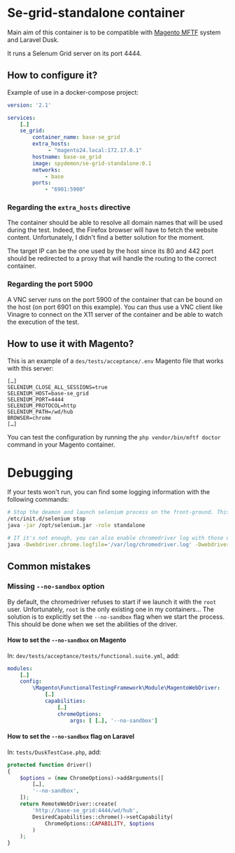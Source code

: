 # Se-grid-standalone container

Main aim of this container is to be compatible with [Magento MFTF](https://devdocs.magento.com/mftf/docs/introduction.html) system and Laravel Dusk.

It runs a Selenum Grid server on its port 4444.

## How to configure it?
Example of use in a docker-compose project:

```yaml
version: '2.1'

services:
    […]
    se_grid:
        container_name: base-se_grid
        extra_hosts:
             - "magento24.local:172.17.0.1"
        hostname: base-se_grid
        image: spydemon/se-grid-standalone:0.1
        networks:
            - base
        ports:
            - "6901:5900"
```

### Regarding the `extra_hosts` directive

The container should be able to resolve all domain names that will be used during the test. Indeed, the Firefox browser will have to fetch the website content. Unfortunately, I didn't find a better solution for the moment.

The target IP can be the one used by the host since its 80 and 442 port should be redirected to a proxy that will handle the routing to the correct container.

### Regarding the port 5900

A VNC server runs on the port 5900 of the container that can be bound on the host (on port 6901 on this example). You can thus use a VNC client like Vinagre to connect on the X11 server of the container and be able to watch the execution of the test.

## How to use it with Magento?

This is an example of a `des/tests/acceptance/.env` Magento file that works with this server:

```shell script
[…]
SELENIUM_CLOSE_ALL_SESSIONS=true
SELENIUM_HOST=base-se_grid
SELENIUM_PORT=4444
SELENIUM_PROTOCOL=http
SELENIUM_PATH=/wd/hub
BROWSER=chrome
[…]
```

You can test the configuration by running the `php vendor/bin/mftf doctor` command in your Magento container.

# Debugging

If your tests won't run, you can find some logging information with the following commands:

```sh
# Stop the deamon and launch selenium process on the front-ground. This will allow you to see stdout and stderr:
/etc/init.d/selenium stop
java -jar /opt/selenium.jar -role standalone

# If it's not enough, you can also enable chromedriver log with those options:
java -Dwebdriver.chrome.logfile='/var/log/chromedriver.log' -Dwebdriver.chrome.verboseLogging=true -jar /opt/selenium.jar -role standalone
```

## Common mistakes

### Missing `--no-sandbox` option

By default, the chromedriver refuses to start if we launch it with the `root` user. Unfortunately, `root` is the only existing one in my containers… The solution is to explicitly set the `--no-sandbox` flag when we start the process.
This should be done when we set the abilities of the driver.

#### How to set the `--no-sandbox` on Magento

In: `dev/tests/acceptance/tests/functional.suite.yml`, add:

```yaml
modules:
    […]
    config:
        \Magento\FunctionalTestingFramework\Module\MagentoWebDriver:
            […]
            capabilities:
                […]
                chromeOptions:
                    args: [ […], '--no-sandbox']
```

#### How to set the `--no-sandbox` flag on Laravel

In: `tests/DuskTestCase.php`, add:

```php
protected function driver()
{
    $options = (new ChromeOptions)->addArguments([
        […],
        '--no-sandbox',
    ]);
    return RemoteWebDriver::create(
        'http://base-se_grid:4444/wd/hub',
        DesiredCapabilities::chrome()->setCapability(
            ChromeOptions::CAPABILITY, $options
        )
    );
}
```